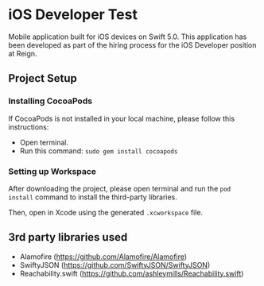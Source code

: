 # iOS Developer Test
Mobile application built for iOS devices on Swift 5.0. This application has been developed as part of the hiring process for the iOS Developer position at Reign.

## Project Setup

### Installing CocoaPods
If CocoaPods is not installed in your local machine, please follow this instructions:
* Open terminal.
* Run this command: `sudo gem install cocoapods`

### Setting up Workspace
After downloading the project, please open terminal and run the `pod install` command to install the third-party libraries.


Then, open in Xcode using the generated `.xcworkspace` file.

## 3rd party libraries used
* Alamofire (https://github.com/Alamofire/Alamofire)
* SwiftyJSON (https://github.com/SwiftyJSON/SwiftyJSON)
* Reachability.swift (https://github.com/ashleymills/Reachability.swift)
